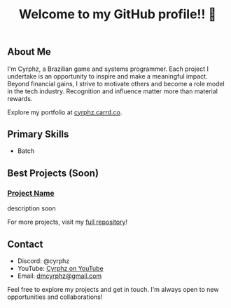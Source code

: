 <!DOCTYPE html>
<html lang="en">
<head>
    <meta charset="UTF-8">
    <meta name="viewport" content="width=device-width, initial-scale=1.0">
</head>
<body>
    <header>
        <h1>Welcome to my GitHub profile!! 👋</h1>
    </header>
    <main>
        <section id="about">
            <h2>About Me</h2>
            <p>I'm Cyrphz, a Brazilian game and systems programmer. Each project I undertake is an opportunity to inspire and make a meaningful impact. Beyond financial gains, I strive to motivate others and become a role model in the tech industry. Recognition and influence matter more than material rewards.</p>
            <p>Explore my portfolio at <a href="https://cyrphz.carrd.co/" target="_blank">cyrphz.carrd.co</a>.</p>
        </section>
        <section id="skills">
            <h2>Primary Skills</h2>
            <ul>
                <li>Batch</li>
                <!-- more soon -->
            </ul>
        </section>
        <section id="projects">
            <h2>Best Projects (Soon) </h2>
            <div class="project">
                <h3><a href="link to project">Project Name</a></h3>
                <p>description soon</p>
            </div>
            <p>For more projects, visit my <a href="https://github.com/cyrphz" target="_blank">full repository</a>!</p>
        </section>
        <section id="contact">
            <h2>Contact</h2>
            <ul>
                <li>Discord: @cyrphz</a></li>
                <li>YouTube: <a href="https://www.youtube.com/@Cyrphz" target="_blank">Cyrphz on YouTube</a></li>
                <li>Email: <a href="mailto:your@email.com">dmcyrphz@gmail.com</a></li>
            </ul>
        </section>
    </main>
    <footer>
        <p>Feel free to explore my projects and get in touch. I'm always open to new opportunities and collaborations!</p>
    </footer>
</body>
</html>
